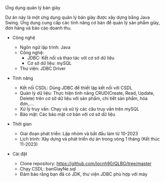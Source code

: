 Ứng dụng quản lý bán giày

Dự án này là một ứng dụng quản lý bán giày được xây dựng bằng Java Swing. Ứng dụng cung cấp các tính năng cơ bản để quản lý sản phẩm giày, đơn hàng và báo cáo doanh thu.

* Công nghệ
  - Ngôn ngữ lập trình: Java
  - Công nghệ:
     + JDBC: Kết nối và thao tác với cơ sở dữ liệu
     + Cơ sở dữ liệu: mySQL
  - Thư viện: JDBC Driver
* Tính năng
  - Kết nối CSDL: Dùng JDBC để thiết lập kết nối với CSDL
  - Quản lý dữ liệu: Thực hiện tính năng CRUD(Create, Read, Update, Delete) trên cơ sở dữ liệu với sản phẩm, chi tiết sản phẩm, hóa đơn,....
  - Xử lý truy vấn: Chạy và xử lý các câu truy vấn trên mySQL
  - Bảo mật: Các bảo mật cơ bản với cơ sở dữ liệu

* Thời gian
   - Giai đoạn phát triển: Lập nhóm và bắt đầu làm từ 10-2023
   - Lịch trình: Xây dựng và phát triển dự án trong vòng 1 tháng (Kết thúc 11-2023)
 
* Cài đặt
   -   Clone repository: https://github.com/locnh90/QLBG/tree/master
   -   Chạy CSDL: banGiayNe.sql
   -   Đảm bảo rằng bạn đã có JDK, thư viện JDBC phù hợp với máy 
